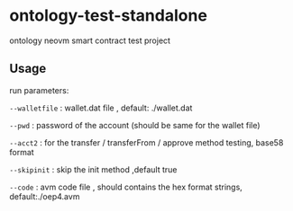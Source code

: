 # ontology-test-standalone
ontology neovm smart contract test project

## Usage
run parameters:

```--walletfile```  : wallet.dat file , default: ./wallet.dat

```--pwd```  : password of the account (should be same for the wallet file)

```--acct2``` : for the transfer / transferFrom / approve method testing, base58 format

```--skipinit``` : skip the init method ,default true

```--code```  : avm code file , should contains the hex format strings, default:./oep4.avm

